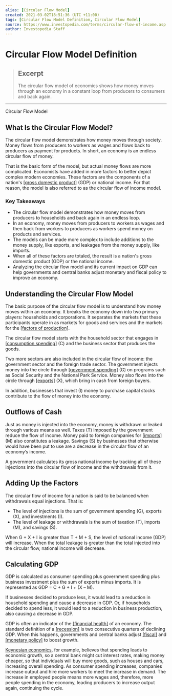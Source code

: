 ```yaml
---
alias: [Circular Flow Model]
created: 2021-03-02T18:51:36 (UTC +11:00)
tags: [Circular Flow Model Definition, Circular Flow Model]
source: https://www.investopedia.com/terms/circular-flow-of-income.asp
author: Investopedia Staff
---
```


# Circular Flow Model Definition

> ## Excerpt
> The circular flow model of economics shows how money moves through an economy in a constant loop from producers to consumers and back again.

---

Circular Flow Model
## What Is the Circular Flow Model?

The circular flow model demonstrates how money moves through society. Money flows from producers to workers as wages and flows back to producers as payment for products. In short, an economy is an endless circular flow of money.

That is the basic form of the model, but actual money flows are more complicated. Economists have added in more factors to better depict complex modern economies. These factors are the components of a nation's [[gross domestic product]](https://www.investopedia.com/terms/g/gdp.asp) (GDP) or national income. For that reason, the model is also referred to as the circular flow of income model.

### Key Takeaways

-   The circular flow model demonstrates how money moves from producers to households and back again in an endless loop.
-   In an economy, money moves from producers to workers as wages and then back from workers to producers as workers spend money on products and services.
-   The models can be made more complex to include additions to the money supply, like exports, and leakages from the money supply, like imports.
-   When all of these factors are totaled, the result is a nation's gross domestic product (GDP) or the national income.
-   Analyzing the circular flow model and its current impact on GDP can help governments and central banks adjust monetary and fiscal policy to improve an economy.

## Understanding the Circular Flow Model

The basic purpose of the circular flow model is to understand how money moves within an economy. It breaks the economy down into two primary players: households and corporations. It separates the markets that these participants operate in as markets for goods and services and the markets for the [[factors of production]](https://www.investopedia.com/terms/f/factors-production.asp).

The circular flow model starts with the household sector that engages in [[consumption spending]](https://www.investopedia.com/terms/c/consumer-spending.asp) (C) and the business sector that produces the goods.

Two more sectors are also included in the circular flow of income: the government sector and the foreign trade sector. The government injects money into the circle through [[government spending]](https://www.investopedia.com/terms/g/governmentpurchases.asp) (G) on programs such as Social Security and the National Park Service. Money also flows into the circle through [[exports]](https://www.investopedia.com/terms/e/export.asp) (X), which bring in cash from foreign buyers.

In addition, businesses that invest (I) money to purchase capital stocks contribute to the flow of money into the economy.

## Outflows of Cash

Just as money is injected into the economy, money is withdrawn or leaked through various means as well. Taxes (T) imposed by the government reduce the flow of income. Money paid to foreign companies for [[imports]](https://www.investopedia.com/terms/i/import.asp) (M) also constitutes a leakage. Savings (S) by businesses that otherwise would have been put to use are a decrease in the circular flow of an economy’s income.

A government calculates its gross national income by tracking all of these injections into the circular flow of income and the withdrawals from it.

## Adding Up the Factors

The circular flow of income for a nation is said to be balanced when withdrawals equal injections. That is:

-   The level of injections is the sum of government spending (G), exports (X), and investments (I).
-   The level of leakage or withdrawals is the sum of taxation (T), imports (M), and savings (S).

When G + X + I is greater than T + M + S, the level of national income (GDP) will increase. When the total leakage is greater than the total injected into the circular flow, national income will decrease.

## Calculating GDP

GDP is calculated as consumer spending plus government spending plus business investment plus the sum of exports minus imports. It is represented as GDP = C + G + I + (X – M).

If businesses decided to produce less, it would lead to a reduction in household spending and cause a decrease in GDP. Or, if households decided to spend less, it would lead to a reduction in business production, also causing a decrease in GDP.

GDP is often an indicator of the [[financial health]](https://www.investopedia.com/terms/f/financial-health.asp) of an economy. The standard definition of a [[recession]](https://www.investopedia.com/terms/r/recession.asp) is two consecutive quarters of declining GDP. When this happens, governments and central banks adjust [[fiscal]](https://www.investopedia.com/terms/f/fiscalpolicy.asp) and [[monetary policy]](https://www.investopedia.com/terms/m/monetarypolicy.asp) to boost growth.

[Keynesian economics](https://www.investopedia.com/terms/k/keynesianeconomics.asp), for example, believes that spending leads to economic growth, so a central bank might cut interest rates, making money cheaper, so that individuals will buy more goods, such as houses and cars, increasing overall spending. As consumer spending increases, companies increase output and hire more workers to meet the increase in demand. The increase in employed people means more wages and, therefore, more people spending in the economy, leading producers to increase output again, continuing the cycle.
